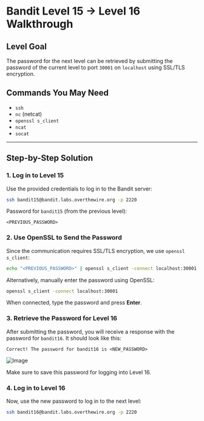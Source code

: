 # Bandit Level 15 → Level 16 Walkthrough

## Level Goal

The password for the next level can be retrieved by submitting the password of the current level to port `30001` on `localhost` using SSL/TLS encryption.

## Commands You May Need

- `ssh`
- `nc` (netcat)
- `openssl s_client`
- `ncat`
- `socat`

---

## Step-by-Step Solution

### 1. Log in to Level 15

Use the provided credentials to log in to the Bandit server:

```sh
ssh bandit15@bandit.labs.overthewire.org -p 2220
```

Password for `bandit15` (from the previous level):

```
<PREVIOUS_PASSWORD>
```

### 2. Use OpenSSL to Send the Password

Since the communication requires SSL/TLS encryption, we use `openssl s_client`:

```sh
echo "<PREVIOUS_PASSWORD>" | openssl s_client -connect localhost:30001 -quiet
```

Alternatively, manually enter the password using OpenSSL:

```sh
openssl s_client -connect localhost:30001
```

When connected, type the password and press **Enter**.

### 3. Retrieve the Password for Level 16

After submitting the password, you will receive a response with the password for `bandit16`. It should look like this:

```
Correct! The password for bandit16 is <NEW_PASSWORD>
```

![Image](https://github.com/user-attachments/assets/9c6010b5-b1f3-4db7-b34e-d8ec02244d95)

Make sure to save this password for logging into Level 16.

### 4. Log in to Level 16

Now, use the new password to log in to the next level:

```sh
ssh bandit16@bandit.labs.overthewire.org -p 2220
```



